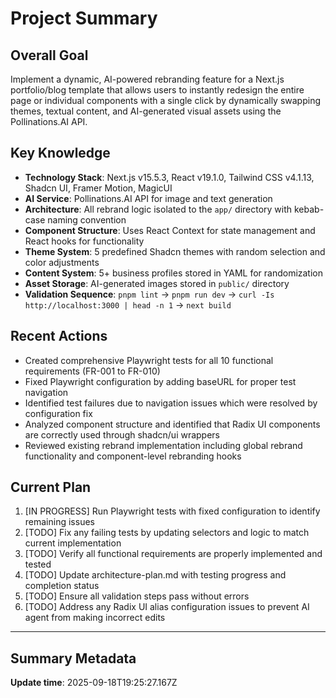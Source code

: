 # Project Summary

## Overall Goal
Implement a dynamic, AI-powered rebranding feature for a Next.js portfolio/blog template that allows users to instantly redesign the entire page or individual components with a single click by dynamically swapping themes, textual content, and AI-generated visual assets using the Pollinations.AI API.

## Key Knowledge
- **Technology Stack**: Next.js v15.5.3, React v19.1.0, Tailwind CSS v4.1.13, Shadcn UI, Framer Motion, MagicUI
- **AI Service**: Pollinations.AI API for image and text generation
- **Architecture**: All rebrand logic isolated to the `app/` directory with kebab-case naming convention
- **Component Structure**: Uses React Context for state management and React hooks for functionality
- **Theme System**: 5 predefined Shadcn themes with random selection and color adjustments
- **Content System**: 5+ business profiles stored in YAML for randomization
- **Asset Storage**: AI-generated images stored in `public/` directory
- **Validation Sequence**: `pnpm lint` → `pnpm run dev` → `curl -Is http://localhost:3000 | head -n 1` → `next build`

## Recent Actions
- Created comprehensive Playwright tests for all 10 functional requirements (FR-001 to FR-010)
- Fixed Playwright configuration by adding baseURL for proper test navigation
- Identified test failures due to navigation issues which were resolved by configuration fix
- Analyzed component structure and identified that Radix UI components are correctly used through shadcn/ui wrappers
- Reviewed existing rebrand implementation including global rebrand functionality and component-level rebranding hooks

## Current Plan
1. [IN PROGRESS] Run Playwright tests with fixed configuration to identify remaining issues
2. [TODO] Fix any failing tests by updating selectors and logic to match current implementation
3. [TODO] Verify all functional requirements are properly implemented and tested
4. [TODO] Update architecture-plan.md with testing progress and completion status
5. [TODO] Ensure all validation steps pass without errors
6. [TODO] Address any Radix UI alias configuration issues to prevent AI agent from making incorrect edits

---

## Summary Metadata
**Update time**: 2025-09-18T19:25:27.167Z 
